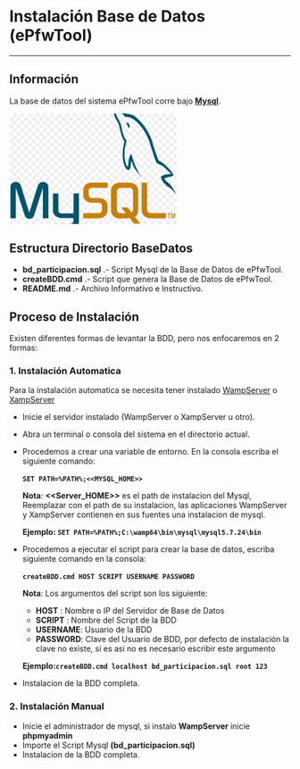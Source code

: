 # Instalación Base de Datos (ePfwTool)

---

## Información
La base de datos del sistema ePfwTool corre bajo **[Mysql](https://dev.mysql.com/doc/refman/8.0/en/introduction.html)**.

<img src="../Aplicacion/webapp/recursos/imagenes/documentacion/mysql.png" alt="Logo Mysql" width="300" align="center" >

## Estructura Directorio BaseDatos
- **bd_participacion.sql** .- Script Mysql de la Base de Datos de ePfwTool.
- **createBDD.cmd** .- Script que genera la Base de Datos de ePfwTool.
- **README.md** .- Archivo Informativo e Instructivo.

## Proceso de Instalación
Existen diferentes formas de levantar la BDD, pero nos enfocaremos en 2 formas:

### 1. Instalación Automatica
Para la instalación automatica se necesita tener instalado [WampServer](http://www.wampserver.com/en/) o [XampServer](https://www.apachefriends.org/es/index.html)
* Inicie el servidor instalado (WampServer o XampServer u otro).
* Abra un terminal o consola del sistema en el directorio actual.
* Procedemos a crear una variable de entorno. En la consola escriba el siguiente comando:

  **``` SET PATH=%PATH%;<<MYSQL_HOME>> ```**

  **Nota**: **<<Server_HOME>>** es el path de instalacion del Mysql, Reemplazar con el path de su instalacion, las aplicaciones WampServer y XampServer contienen en sus fuentes una instalacion de mysql.

  **Ejemplo: ``` SET PATH=%PATH%;C:\wamp64\bin\mysql\mysql5.7.24\bin ```**
* Procedemos a ejecutar el script para crear la base de datos, escriba siguiente comando en la consola: 

  **``` createBDD.cmd HOST SCRIPT USERNAME PASSWORD ```**

  **Nota**: Los argumentos del script son los siguiente:
  * **HOST**    : Nombre o IP del Servidor de Base de Datos
  * **SCRIPT**  : Nombre del Script de la BDD
  * **USERNAME**: Usuario de la BDD
  * **PASSWORD**: Clave del Usuario de BDD, por defecto de instalación la clave no existe, si es asi no es necesario escribir este argumento

  **Ejemplo:``` createBDD.cmd localhost bd_participacion.sql root 123 ```**
* Instalacion de la BDD completa.

### 2. Instalación Manual
* Inicie el administrador de mysql, si instalo **WampServer** inicie **phpmyadmin**
* Importe el Script Mysql **(bd_participacion.sql)**
* Instalacion de la BDD completa.
